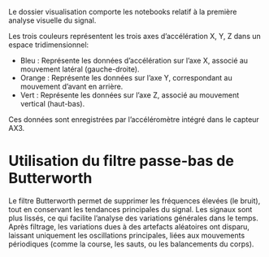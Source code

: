 Le dossier visualisation comporte les notebooks relatif à la première analyse visuelle du signal. 

Les trois couleurs représentent les trois axes d’accélération X, Y, Z dans un espace tridimensionnel:
- Bleu : Représente les données d’accélération sur l’axe X, associé au mouvement latéral (gauche-droite).
- Orange : Représente les données sur l’axe Y, correspondant au mouvement d’avant en arrière.
- Vert : Représente les données sur l’axe Z, associé au mouvement vertical (haut-bas).

Ces données sont enregistrées par l’accéléromètre intégré dans le capteur AX3.

# Utilisation du filtre passe-bas de Butterworth

Le filtre Butterworth permet de supprimer les fréquences élevées (le bruit), tout en conservant les tendances principales du signal. Les signaux sont plus lissés, ce qui facilite l’analyse des variations générales dans le temps. Après filtrage, les variations dues à des artefacts aléatoires ont disparu, laissant uniquement les oscillations principales, liées aux mouvements périodiques (comme la course, les sauts, ou les balancements du corps).
